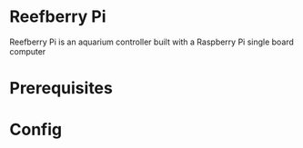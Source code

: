 # Reefberry Pi

Reefberry Pi is an aquarium controller built with a Raspberry Pi 
single board computer

# Prerequisites

# Config
